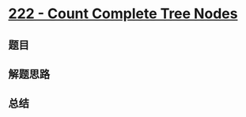 # [222 - Count Complete Tree Nodes](https://leetcode.com/problems/count-complete-tree-nodes/)

## 题目


## 解题思路


## 总结


